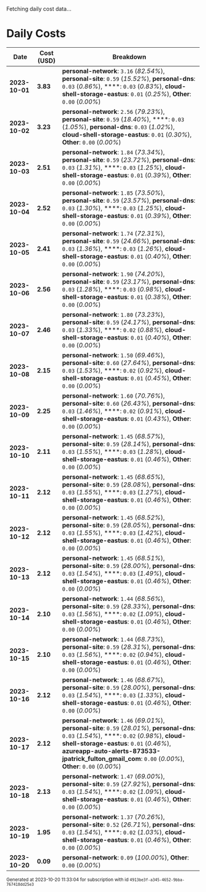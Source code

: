 Fetching daily cost data...
# Daily Costs

| Date | Cost (USD) | Breakdown |
|------|----------------|-----------|
| **2023-10-01** | **3.83** | **personal-network**: `3.16` (_82.54%_), **personal-site**: `0.59` (_15.52%_), **personal-dns**: `0.03` (_0.86%_), ****: `0.03` (_0.83%_), **cloud-shell-storage-eastus**: `0.01` (_0.25%_), **Other**: `0.00` (_0.00%_) |
| **2023-10-02** | **3.23** | **personal-network**: `2.56` (_79.23%_), **personal-site**: `0.59` (_18.40%_), ****: `0.03` (_1.05%_), **personal-dns**: `0.03` (_1.02%_), **cloud-shell-storage-eastus**: `0.01` (_0.30%_), **Other**: `0.00` (_0.00%_) |
| **2023-10-03** | **2.51** | **personal-network**: `1.84` (_73.34%_), **personal-site**: `0.59` (_23.72%_), **personal-dns**: `0.03` (_1.31%_), ****: `0.03` (_1.25%_), **cloud-shell-storage-eastus**: `0.01` (_0.39%_), **Other**: `0.00` (_0.00%_) |
| **2023-10-04** | **2.52** | **personal-network**: `1.85` (_73.50%_), **personal-site**: `0.59` (_23.57%_), **personal-dns**: `0.03` (_1.30%_), ****: `0.03` (_1.25%_), **cloud-shell-storage-eastus**: `0.01` (_0.39%_), **Other**: `0.00` (_0.00%_) |
| **2023-10-05** | **2.41** | **personal-network**: `1.74` (_72.31%_), **personal-site**: `0.59` (_24.66%_), **personal-dns**: `0.03` (_1.36%_), ****: `0.03` (_1.26%_), **cloud-shell-storage-eastus**: `0.01` (_0.40%_), **Other**: `0.00` (_0.00%_) |
| **2023-10-06** | **2.56** | **personal-network**: `1.90` (_74.20%_), **personal-site**: `0.59` (_23.17%_), **personal-dns**: `0.03` (_1.28%_), ****: `0.03` (_0.98%_), **cloud-shell-storage-eastus**: `0.01` (_0.38%_), **Other**: `0.00` (_0.00%_) |
| **2023-10-07** | **2.46** | **personal-network**: `1.80` (_73.23%_), **personal-site**: `0.59` (_24.17%_), **personal-dns**: `0.03` (_1.33%_), ****: `0.02` (_0.88%_), **cloud-shell-storage-eastus**: `0.01` (_0.40%_), **Other**: `0.00` (_0.00%_) |
| **2023-10-08** | **2.15** | **personal-network**: `1.50` (_69.46%_), **personal-site**: `0.60` (_27.64%_), **personal-dns**: `0.03` (_1.53%_), ****: `0.02` (_0.92%_), **cloud-shell-storage-eastus**: `0.01` (_0.45%_), **Other**: `0.00` (_0.00%_) |
| **2023-10-09** | **2.25** | **personal-network**: `1.60` (_70.76%_), **personal-site**: `0.60` (_26.43%_), **personal-dns**: `0.03` (_1.46%_), ****: `0.02` (_0.91%_), **cloud-shell-storage-eastus**: `0.01` (_0.43%_), **Other**: `0.00` (_0.00%_) |
| **2023-10-10** | **2.11** | **personal-network**: `1.45` (_68.57%_), **personal-site**: `0.59` (_28.14%_), **personal-dns**: `0.03` (_1.55%_), ****: `0.03` (_1.28%_), **cloud-shell-storage-eastus**: `0.01` (_0.46%_), **Other**: `0.00` (_0.00%_) |
| **2023-10-11** | **2.12** | **personal-network**: `1.45` (_68.65%_), **personal-site**: `0.59` (_28.08%_), **personal-dns**: `0.03` (_1.55%_), ****: `0.03` (_1.27%_), **cloud-shell-storage-eastus**: `0.01` (_0.46%_), **Other**: `0.00` (_0.00%_) |
| **2023-10-12** | **2.12** | **personal-network**: `1.45` (_68.52%_), **personal-site**: `0.59` (_28.05%_), **personal-dns**: `0.03` (_1.55%_), ****: `0.03` (_1.42%_), **cloud-shell-storage-eastus**: `0.01` (_0.46%_), **Other**: `0.00` (_0.00%_) |
| **2023-10-13** | **2.12** | **personal-network**: `1.45` (_68.51%_), **personal-site**: `0.59` (_28.00%_), **personal-dns**: `0.03` (_1.54%_), ****: `0.03` (_1.49%_), **cloud-shell-storage-eastus**: `0.01` (_0.46%_), **Other**: `0.00` (_0.00%_) |
| **2023-10-14** | **2.10** | **personal-network**: `1.44` (_68.56%_), **personal-site**: `0.59` (_28.33%_), **personal-dns**: `0.03` (_1.56%_), ****: `0.02` (_1.09%_), **cloud-shell-storage-eastus**: `0.01` (_0.46%_), **Other**: `0.00` (_0.00%_) |
| **2023-10-15** | **2.10** | **personal-network**: `1.44` (_68.73%_), **personal-site**: `0.59` (_28.31%_), **personal-dns**: `0.03` (_1.56%_), ****: `0.02` (_0.94%_), **cloud-shell-storage-eastus**: `0.01` (_0.46%_), **Other**: `0.00` (_0.00%_) |
| **2023-10-16** | **2.12** | **personal-network**: `1.46` (_68.67%_), **personal-site**: `0.59` (_28.00%_), **personal-dns**: `0.03` (_1.54%_), ****: `0.03` (_1.33%_), **cloud-shell-storage-eastus**: `0.01` (_0.46%_), **Other**: `0.00` (_0.00%_) |
| **2023-10-17** | **2.12** | **personal-network**: `1.46` (_69.01%_), **personal-site**: `0.59` (_28.01%_), **personal-dns**: `0.03` (_1.54%_), ****: `0.02` (_0.98%_), **cloud-shell-storage-eastus**: `0.01` (_0.46%_), **azureapp-auto-alerts-873533-jpatrick_fulton_gmail_com**: `0.00` (_0.00%_), **Other**: `0.00` (_0.00%_) |
| **2023-10-18** | **2.13** | **personal-network**: `1.47` (_69.00%_), **personal-site**: `0.59` (_27.92%_), **personal-dns**: `0.03` (_1.54%_), ****: `0.02` (_1.09%_), **cloud-shell-storage-eastus**: `0.01` (_0.46%_), **Other**: `0.00` (_0.00%_) |
| **2023-10-19** | **1.95** | **personal-network**: `1.37` (_70.26%_), **personal-site**: `0.52` (_26.71%_), **personal-dns**: `0.03` (_1.54%_), ****: `0.02` (_1.03%_), **cloud-shell-storage-eastus**: `0.01` (_0.46%_), **Other**: `0.00` (_0.00%_) |
| **2023-10-20** | **0.09** | **personal-network**: `0.09` (_100.00%_), **Other**: `0.00` (_0.00%_) |


<sup>Generated at 2023-10-20 11:33:04 for subscription with id `4913be3f-a345-4652-9bba-767418dd25e3`</sup>
